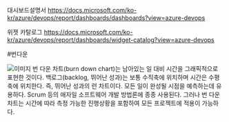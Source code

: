 대시보드설명서
https://docs.microsoft.com/ko-kr/azure/devops/report/dashboards/dashboards?view=azure-devops


위젯 카탈로그
https://docs.microsoft.com/ko-kr/azure/devops/report/dashboards/widget-catalog?view=azure-devops


#번다운

![이미지](https://upload.wikimedia.org/wikipedia/commons/8/8e/SampleBurndownChart.svg)
번 다운 차트(burn down chart)는 남아있는 일 대비 시간을 그래픽적으로 표현한 것이다. 
백로그(backlog, 뛰어난 성과)는 보통 수직축에 위치하며 시간은 수평축에 위치한다. 
즉, 뛰어난 성과의 런 차트이다. 
모든 일이 완성될 시점을 예측하는데 유용하다. 
Scrum 등의 애자일 소프트웨어 개발 방법론에 종종 사용된다. 
그러나 번 다운 차트는 시간에 따라 측정 가능한 진행상황을 포함하여 모든 프로젝트에 적용이 가능하다.